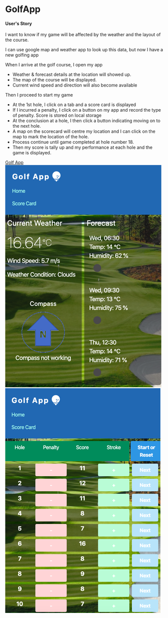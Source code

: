 <h1>GolfApp</h1>

<h4>User's Story</h4>
<p>
I want to know if my game will be affected by the weather and the layout of the course.
</p>
<p>
I can use google map and weather app to look up this data, but now I have a new golfing app
</p>

When I arrive at the golf course, I open my app
<ul>
<li>
Weather & forecast details at the location will showed up.
</li>
<li>
The map of the course will be displayed.
</li>
<li>
Current wind speed and direction will also become available
</li>
</ul>
<div>
Then I proceed to start my game
</div>
<ul>
<li>
At the 1st hole, I click on a tab and a score card is displayed
</li>
<li>
If I incurred a penalty, I click on a button on my app and record the type of penalty. Score is stored on local storage
</li>
<li>
At the conclusion at a hole, I then click a button indicating moving on to the next hole.
</li>
<li>
A map on the scorecard will centre my location and I can click on the map to mark the location of the hole.
</li>
<li>
Process continue until game completed at hole number 18.
</li>
<li>
Then my score is tally up and my performance at each hole and the game is displayed.
</li>
</ul>
<a href='https://a1718367.github.io/GolfApp-v2/'>Golf App</a>

<img src='assets/screenshot.png' alt='screenshothome'>
<img src='assets/screenshotsc.png' alt='screenshotscorecard'>